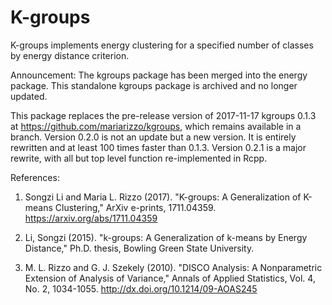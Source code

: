 # K-groups

K-groups implements energy clustering for a specified number of classes by energy distance criterion. 

Announcement: The kgroups package has been merged into the energy package. This standalone kgroups package is archived and no longer updated. 

This package replaces the pre-release version of 2017-11-17 kgroups 0.1.3 at https://github.com/mariarizzo/kgroups, which remains available in a branch. Version 0.2.0 is not an update but a new version. It is entirely rewritten and at least 100 times faster than 0.1.3. Version 0.2.1 is a major rewrite, with all but top level function re-implemented in Rcpp. 

References:

1. Songzi Li and Maria L. Rizzo (2017).
"K-groups: A Generalization of K-means Clustering," ArXiv e-prints, 1711.04359.
https://arxiv.org/abs/1711.04359

2. Li, Songzi (2015).
"k-groups: A Generalization of k-means by Energy Distance,"
Ph.D. thesis, Bowling Green State University.

3. M. L. Rizzo and G. J. Szekely (2010).
"DISCO Analysis: A Nonparametric Extension of
Analysis of Variance," Annals of Applied Statistics,
Vol. 4, No. 2, 1034-1055.
http://dx.doi.org/10.1214/09-AOAS245
